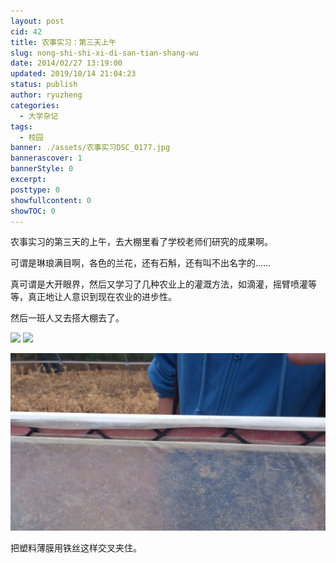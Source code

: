 ```yaml
---
layout: post
cid: 42
title: 农事实习：第三天上午
slug: nong-shi-shi-xi-di-san-tian-shang-wu
date: 2014/02/27 13:19:00
updated: 2019/10/14 21:04:23
status: publish
author: ryuzheng
categories: 
  - 大学杂记
tags: 
  - 校园
banner: ./assets/农事实习DSC_0177.jpg
bannerascover: 1
bannerStyle: 0
excerpt: 
posttype: 0
showfullcontent: 0
showTOC: 0
---
```



农事实习的第三天的上午，去大棚里看了学校老师们研究的成果啊。

可谓是琳琅满目啊，各色的兰花，还有石斛，还有叫不出名字的......

真可谓是大开眼界，然后又学习了几种农业上的灌溉方法，如滴灌，摇臂喷灌等等，真正地让人意识到现在农业的进步性。

然后一班人又去搭大棚去了。

![](./assets/农事实习DSC_0174.jpg-90)
![](./assets/农事实习DSC_0175.jpg-90)

![](./assets/农事实习DSC_0177.jpg)

把塑料薄膜用铁丝这样交叉夹住。